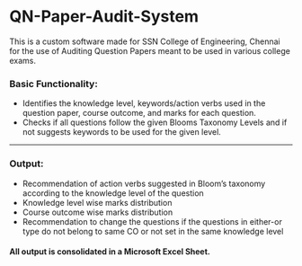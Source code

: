 # QN-Paper-Audit-System
This is a custom software made for SSN College of Engineering, Chennai for the use of Auditing Question Papers meant to be used in various college exams. 

<h3>Basic Functionality:</h3>
<ul>
   <li>Identifies the knowledge level, keywords/action verbs used in the question paper, course outcome, and marks for each question.</li>
   <li>Checks if all questions follow the given Blooms Taxonomy Levels and if not suggests keywords to be used for the given level.</li>
</ul>

<hr>

<h3>Output:</h3>
<ul>
  <li> Recommendation of action verbs suggested in Bloom’s taxonomy according to the knowledge level of the question </li>
	<li>Knowledge level wise marks distribution </li>
	<li>Course outcome wise marks distribution</li>
  <li>Recommendation to change the questions if the questions in either-or type do not belong to same CO or not set in the same knowledge level</li>
 </ul>
 <h4>All output is consolidated in a Microsoft Excel Sheet.<h4>



